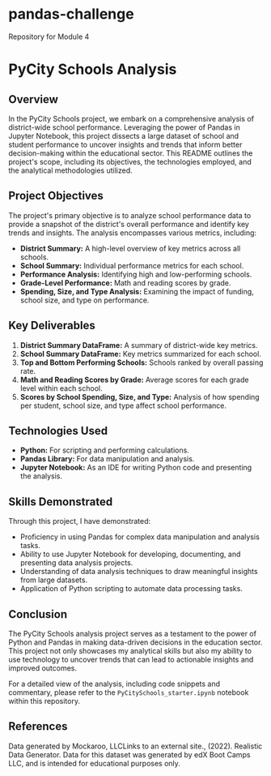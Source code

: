 # pandas-challenge
Repository for Module 4

# PyCity Schools Analysis

## Overview

In the PyCity Schools project, we embark on a comprehensive analysis of district-wide school performance. Leveraging the power of Pandas in Jupyter Notebook, this project dissects a large dataset of school and student performance to uncover insights and trends that inform better decision-making within the educational sector. This README outlines the project's scope, including its objectives, the technologies employed, and the analytical methodologies utilized.

## Project Objectives

The project's primary objective is to analyze school performance data to provide a snapshot of the district's overall performance and identify key trends and insights. The analysis encompasses various metrics, including:

- **District Summary:** A high-level overview of key metrics across all schools.
- **School Summary:** Individual performance metrics for each school.
- **Performance Analysis:** Identifying high and low-performing schools.
- **Grade-Level Performance:** Math and reading scores by grade.
- **Spending, Size, and Type Analysis:** Examining the impact of funding, school size, and type on performance.

## Key Deliverables

1. **District Summary DataFrame:** A summary of district-wide key metrics.
2. **School Summary DataFrame:** Key metrics summarized for each school.
3. **Top and Bottom Performing Schools:** Schools ranked by overall passing rate.
4. **Math and Reading Scores by Grade:** Average scores for each grade level within each school.
5. **Scores by School Spending, Size, and Type:** Analysis of how spending per student, school size, and type affect school performance.

## Technologies Used

- **Python:** For scripting and performing calculations.
- **Pandas Library:** For data manipulation and analysis.
- **Jupyter Notebook:** As an IDE for writing Python code and presenting the analysis.

## Skills Demonstrated

Through this project, I have demonstrated:

- Proficiency in using Pandas for complex data manipulation and analysis tasks.
- Ability to use Jupyter Notebook for developing, documenting, and presenting data analysis projects.
- Understanding of data analysis techniques to draw meaningful insights from large datasets.
- Application of Python scripting to automate data processing tasks.

## Conclusion

The PyCity Schools analysis project serves as a testament to the power of Python and Pandas in making data-driven decisions in the education sector. This project not only showcases my analytical skills but also my ability to use technology to uncover trends that can lead to actionable insights and improved outcomes.

For a detailed view of the analysis, including code snippets and commentary, please refer to the `PyCitySchools_starter.ipynb` notebook within this repository.

## References
Data generated by Mockaroo, LLCLinks to an external site., (2022). Realistic Data Generator. Data for this dataset was generated by edX Boot Camps LLC, and is intended for educational purposes only.
